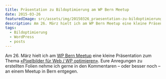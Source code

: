 ```yaml
---
title: Präsentation zu Bildoptimierung am WP Bern Meetup
date: 2015-03-26
featuredImage: src/assets/img/20150326_praesentation-zu-bildoptimierung-am-wp-bern-meetup_0.jpg
description: Am 26. März hielt ich am WP Bern Meetup eine kleine Präsentation zum Thema «Pixelbilder für Web / WP optimieren». Eure Anregungen zu erstellten Folien nehme ich gerne in den Kommentaren – oder besser noch – an einem Meetup in Bern entgegen.
tags:
  - Bildoptimierung
  - WordPress
  - posts
---
```

Am 26. März hielt ich am [WP Bern Meetup](http://www.meetup.com/WordPress-Bern/) eine kleine Präsentation zum Thema [«Pixelbilder für Web / WP optimieren»](http://slides.com/pixelstrolch/pixelbilder-optimieren/). Eure Anregungen zu erstellten Folien nehme ich gerne in den Kommentaren – oder besser noch – an einem Meetup in Bern entgegen.

